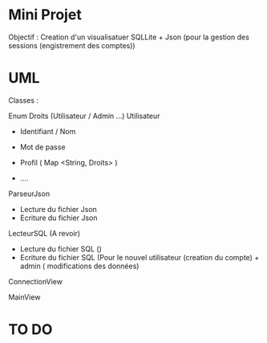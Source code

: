 # Mini Projet 

Objectif : Creation d'un visualisatuer SQLLite + Json (pour la gestion des sessions (engistrement des comptes))

# UML
Classes :

Enum Droits (Utilisateur / Admin ...)
Utilisateur 
 - Identifiant / Nom 
 - Mot de passe
 - Profil ( Map <String, Droits> )

 - ....

ParseurJson
  - Lecture du fichier Json
  - Ecriture du fichier Json

LecteurSQL (A revoir)
  - Lecture du fichier SQL () 
  - Ecriture du fichier SQL (Pour le nouvel utilisateur (creation du compte) + admin ( modifications des données)
  

ConnectionView

MainView

# TO DO 



